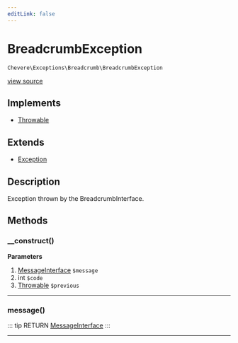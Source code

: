 ```yaml
---
editLink: false
---
```


# BreadcrumbException

`Chevere\Exceptions\Breadcrumb\BreadcrumbException`

[view source](https://github.com/chevere/chevere/blob/master/exceptions/Breadcrumb/BreadcrumbException.php)

## Implements

- [Throwable](https://www.php.net/manual/class.throwable)

## Extends

- [Exception](../Core/Exception.md)

## Description

Exception thrown by the BreadcrumbInterface.

## Methods

### __construct()

**Parameters**

1. [MessageInterface](../../Interfaces/Message/MessageInterface.md) `$message`
2. int `$code`
3. [Throwable](https://www.php.net/manual/class.throwable) `$previous`

---

### message()

::: tip RETURN
[MessageInterface](../../Interfaces/Message/MessageInterface.md)
:::

---

